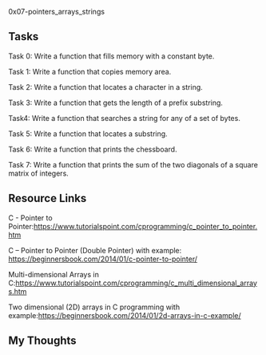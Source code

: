 0x07-pointers_arrays_strings


## Tasks
Task 0: Write a function that fills memory with a constant byte.

Task 1: Write a function that copies memory area.

Task 2: Write a function that locates a character in a string.

Task 3: Write a function that gets the length of a prefix substring.

Task4: Write a function that searches a string for any of a set of bytes.

Task 5: Write a function that locates a substring.

Task 6: Write a function that prints the chessboard.

Task 7: Write a function that prints the sum of the two diagonals of a square matrix of integers.

## Resource Links
C - Pointer to Pointer:https://www.tutorialspoint.com/cprogramming/c_pointer_to_pointer.htm

C – Pointer to Pointer (Double Pointer) with example: https://beginnersbook.com/2014/01/c-pointer-to-pointer/

Multi-dimensional Arrays in C:https://www.tutorialspoint.com/cprogramming/c_multi_dimensional_arrays.htm

Two dimensional (2D) arrays in C programming with example:https://beginnersbook.com/2014/01/2d-arrays-in-c-example/

## My Thoughts
